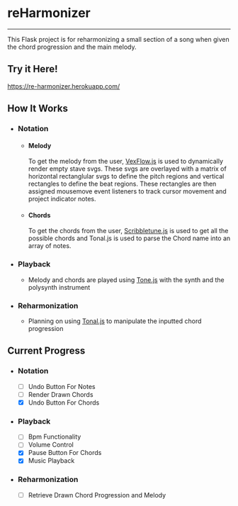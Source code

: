 # reHarmonizer #
- - - -
This Flask project is for reharmonizing a small section of a song when given the chord progression and the main melody.

## Try it Here! ##
https://re-harmonizer.herokuapp.com/

## How It Works ##

* ### Notation ###
    * #### Melody ####
      To get the melody from the user, [VexFlow.js](https://github.com/0xfe/vexflow) is used to dynamically render empty stave svgs. These svgs are
      overlayed with a matrix of horizontal rectanglular svgs to define the pitch regions and vertical rectangles to
      define the beat regions. These rectangles are then assigned mousemove event listeners to track cursor movement and
      project indicator notes.
    * #### Chords ####
      To get the chords from the user, [Scribbletune.js](https://github.com/scribbletune/scribbletune) is used to get all the possible chords and Tonal.js is used to
      parse the Chord name into an array of notes.
* ### Playback ###
    * Melody and chords are played using [Tone.js](https://github.com/Tonejs/Tone.js/) with the synth and the polysynth instrument

* ### Reharmonization ###
    * Planning on using [Tonal.js](https://github.com/tonaljs/tonal) to manipulate the inputted chord progression

## Current Progress ##

* ### Notation ###
    - [ ] Undo Button For Notes
    - [ ] Render Drawn Chords
    - [x] Undo Button For Chords

* ### Playback ###
    - [ ] Bpm Functionality
    - [ ] Volume Control
    - [x] Pause Button For Chords
    - [x] Music Playback

* ### Reharmonization ###
    - [ ] Retrieve Drawn Chord Progression and Melody




